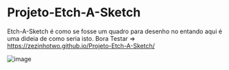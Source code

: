 # Projeto-Etch-A-Sketch

Etch-A-Sketch é como se fosse um quadro para desenho 
no entando aqui é uma dideia de como seria isto.
Bora Testar => https://zezinhotwo.github.io/Projeto-Etch-A-Sketch/

![image](https://github.com/Zezinhotwo/Projeto-Etch-A-Sketch/assets/107373132/1d01afb9-709e-4255-b85d-ecd5897a8f0f)
